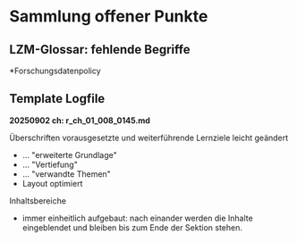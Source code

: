 # Sammlung offener Punkte

## LZM-Glossar: fehlende Begriffe

*Forschungsdatenpolicy 


## Template Logfile

**20250902 ch: r_ch_01_008_0145.md**

Überschriften vorausgesetzte und weiterführende Lernziele leicht geändert
- ... "erweiterte Grundlage"
- ... "Vertiefung"
- ... "verwandte Themen"
- Layout optimiert

Inhaltsbereiche 
- immer einheitlich aufgebaut: nach einander werden die Inhalte eingeblendet und bleiben bis zum Ende der Sektion stehen.

